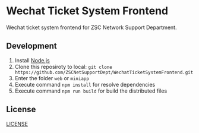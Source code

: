 # Wechat Ticket System Frontend

Wechat ticket system frontend for ZSC Network Support Department.

## Development

1. Install [Node.js](https://nodejs.org/)
2. Clone this reposiroty to local: `git clone https://github.com/ZSCNetSupportDept/WechatTicketSystemFrontend.git`
3. Enter the folder `web` or `miniapp`
4. Execute command `npm install` for resolve dependencies
5. Execute command `npm run build` for build the distributed files

## License

[LICENSE](LICENSE)